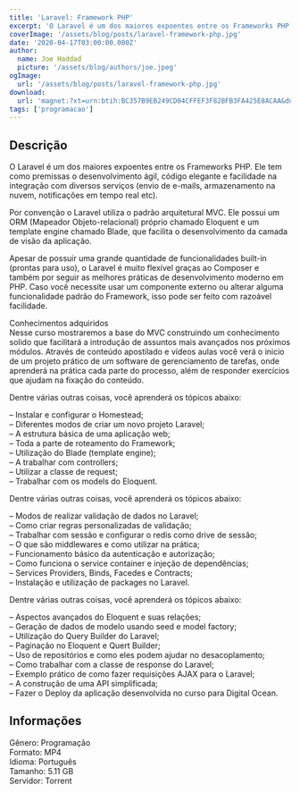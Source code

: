 ```yaml
---
title: 'Laravel: Framework PHP'
excerpt: 'O Laravel é um dos maiores expoentes entre os Frameworks PHP. Ele tem como premissas o desenvolvimento ágil, código elegante e facilidade na integração com diversos serviços (envio de e-mails, armazenamento na nuvem, notificações em tempo real etc).  Por convenção o Laravel utiliza o'
coverImage: '/assets/blog/posts/laravel-framework-php.jpg'
date: '2020-04-17T03:00:00.000Z'
author:
  name: Joe Haddad
  picture: '/assets/blog/authors/joe.jpeg'
ogImage:
  url: '/assets/blog/posts/laravel-framework-php.jpg'
download:
  url: 'magnet:?xt=urn:btih:BC357B9EB249CD04CFFEF3F82BFB3FA425E8ACAA&dn=Laravel%20-%20Treinaweb&tr=udp%3a%2f%2ftracker.openbittorrent.com%3a1337%2fannounce&tr=udp%3a%2f%2ftracker.opentrackr.org%3a1337%2fannounce'
tags: ['programacao']
---
```

<h2>Descrição</h2>
<p></p><p>O Laravel é um dos maiores expoentes entre os Frameworks PHP. Ele tem como premissas o desenvolvimento ágil, código elegante e facilidade na integração com diversos serviços (envio de e-mails, armazenamento na nuvem, notificações em tempo real etc).</p><p>Por convenção o Laravel utiliza o padrão arquitetural MVC. Ele possui um ORM (Mapeador Objeto-relacional) próprio chamado Eloquent e um template engine chamado Blade, que facilita o desenvolvimento da camada de visão da aplicação.</p><p>Apesar de possuir uma grande quantidade de funcionalidades built-in (prontas para uso), o Laravel é muito flexível graças ao Composer e também por seguir as melhores práticas de desenvolvimento moderno em PHP. Caso você necessite usar um componente externo ou alterar alguma funcionalidade padrão do Framework, isso pode ser feito com razoável facilidade.</p><p>Conhecimentos adquiridos<br/>Nesse curso mostraremos a base do MVC construindo um conhecimento solido que facilitará a introdução de assuntos mais avançados nos próximos módulos. Através de conteúdo apostilado e vídeos aulas você verá o inicio de um projeto prático de um software de gerenciamento de tarefas, onde aprenderá na prática cada parte do processo, além de responder exercícios que ajudam na fixação do conteúdo.</p><p>Dentre várias outras coisas, você aprenderá os tópicos abaixo:</p><p>– Instalar e configurar o Homestead;<br/>– Diferentes modos de criar um novo projeto Laravel;<br/>– A estrutura básica de uma aplicação web;<br/>– Toda a parte de roteamento do Framework;<br/>– Utilização do Blade (template engine);<br/>– A trabalhar com controllers;<br/>– Utilizar a classe de request;<br/>– Trabalhar com os models do Eloquent.</p><p>Dentre várias outras coisas, você aprenderá os tópicos abaixo:</p><p>– Modos de realizar validação de dados no Laravel;<br/>– Como criar regras personalizadas de validação;<br/>– Trabalhar com sessão e configurar o redis como drive de sessão;<br/>– O que são middlewares e como utilizar na prática;<br/>– Funcionamento básico da autenticação e autorização;<br/>– Como funciona o service container e injeção de dependências;<br/>– Services Providers, Binds, Facedes e Contracts;<br/>– Instalação e utilização de packages no Laravel.</p><p>Dentre várias outras coisas, você aprenderá os tópicos abaixo:</p><p>– Aspectos avançados do Eloquent e suas relações;<br/>– Geração de dados de modelo usando seed e model factory;<br/>– Utilização do Query Builder do Laravel;<br/>– Paginação no Eloquent e Quert Builder;<br/>– Uso de repositórios e como eles podem ajudar no desacoplamento;<br/>– Como trabalhar com a classe de response do Laravel;<br/>– Exemplo prático de como fazer requisições AJAX para o Laravel;<br/>– A construção de uma API simplificada;<br/>– Fazer o Deploy da aplicação desenvolvida no curso para Digital Ocean.</p><h2>Informações</h2><p>Gênero: Programação<br/>Formato: MP4<br/>Idioma: Português<br/>Tamanho: 5.11 GB<br/>Servidor: Torrent</p>
